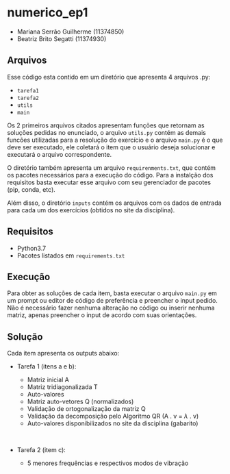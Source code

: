 # numerico_ep1
 - Mariana Serrão Guilherme (11374850)
 - Beatriz Brito Segatti (11374930)

## Arquivos

Esse código esta contido em um diretório que apresenta 4 arquivos .py:
 - `tarefa1`
 - `tarefa2`
 - `utils`
 - `main`

Os 2 primeiros arquivos citados apresentam funções que retornam as soluções pedidas no enunciado, o arquivo `utils.py` contém as demais funcões utilizadas para a resolução do exercício e o arquivo `main.py` é o que deve ser executado, ele coletará o item que o usuário deseja solucionar e executará o arquivo correspondente.

O diretório também apresenta um arquivo `requirenments.txt`, que contém os pacotes necessários para a execução do código. Para a instalção dos requisitos basta executar esse arquivo com seu gerenciador de pacotes (pip, conda, etc).

Além disso, o diretório `inputs` contém os arquivos com os dados de entrada para cada um dos exercícios (obtidos no site da disciplina).

## Requisitos

- Python3.7
- Pacotes listados em `requirements.txt`

## Execução

Para obter as soluções de cada item, basta executar o arquivo `main.py` em um prompt ou editor de código de preferência e preencher o input pedido. Não é necessário fazer nenhuma alteração no código ou inserir nenhuma matriz, apenas preencher o input de acordo com suas orientações.

## Solução

Cada item apresenta os outputs abaixo:

- Tarefa 1 (itens a e b):

    - Matriz inicial A
    - Matriz tridiagonalizada T
    - Auto-valores 
    - Matriz auto-vetores Q (normalizados) 
    - Validação de ortogonalização da matriz Q
    - Validação da decomposição pelo Algoritmo QR (A . v = $\lambda$ . v)        
    - Auto-valores disponibilizados no site da disciplina (gabarito)

</br>

- Tarefa 2 (item c):

    - 5 menores frequências e respectivos modos de vibração
